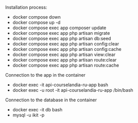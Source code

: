 Installation process: 
- docker compose down
- docker compose up -d
- docker compose exec app composer update
- docker compose exec app php artisan migrate
- docker compose exec app php artisan db:seed
- docker compose exec app php artisan config:clear
- docker compose exec app php artisan config:cache
- docker compose exec app php artisan view:clear
- docker compose exec app php artisan route:clear
- docker compose exec app php artisan route:cache

Connection to the app in the container
- docker exec -it api-courselandia-ru-app bash
- docker exec -u root -it api-courselandia-ru-app /bin/bash

Connection to the database in the container
- docker exec -it db bash
- mysql -u ikit -p
